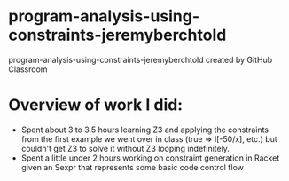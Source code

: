 # program-analysis-using-constraints-jeremyberchtold
program-analysis-using-constraints-jeremyberchtold created by GitHub Classroom

# Overview of work I did:
* Spent about 3 to 3.5 hours learning Z3 and applying the constraints from the first example we went over in class (true => I[-50/x], etc.) but couldn't get Z3 to solve it without Z3 looping indefinitely.
* Spent a little under 2 hours working on constraint generation in Racket given an Sexpr that represents some basic code control flow
